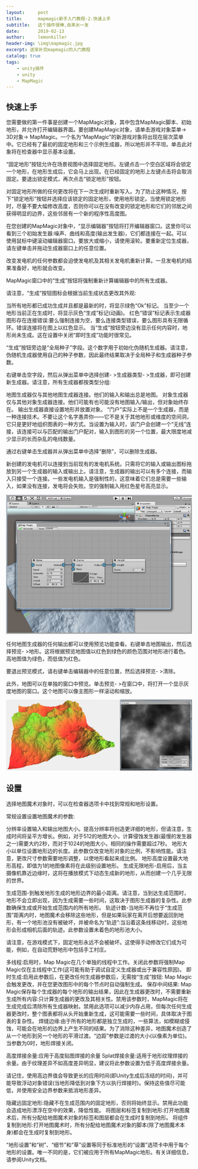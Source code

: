 ```yaml
---
layout:     post
title:      mapmagic新手入门教程-2.快速上手
subtitle:   这个插件很棒,自来水一发
date:       2019-02-13
author:     lemonkiller
header-img: \img\mapmagic.jpg
excerpt: 逐渐补完mapmagic的入门教程
catalog: true
tags:
    - unity插件
    - unity
    - MapMagic
---
```




## 快速上手
您需要做的第一件事是创建一个MapMagic对象，其中包含MapMagic脚本、初始地形，并允许打开编辑器界面。要创建MapMagic对象，请单击游戏对象菜单-> 3D对象-> MapMagic。一个名为“MapMagic”的新游戏对象将出现在层次菜单中。它已经有了最初的固定地形和三个示例生成器，所以地形并不平坦。单击此对象将在检查器中显示基本设置。

“固定地形”按钮允许在场景视图中选择固定地形。左键点击一个空白区域将会锁定一个地形，在地形生成后，它会马上出现。在已经固定的地形上左键点击将会取消固定。要退出锁定模式，再次点击“锁定地形”按钮。

对固定地形所做的任何更改将在下一次生成时重新写入。为了防止这种情况，按下“锁定地形”按钮并选择应该锁定的固定地形，使用地形锁定。当使用锁定地形时，尽量不要大幅修改高度，否则你可以在没有改变的锁定地形和它们的邻居之间获得明显的边界，这些邻居有一个新的程序性高度图。

在您创建的MapMagic对象中，“显示编辑器”按钮将打开编辑器窗口。这里你可以看到三个初始发生器:噪声、曲线和高度(输出发生器)，它们都连接在一起。可以使用鼠标中键滚动编辑器窗口。要放大或缩小，请使用滚轮。要重新定位生成器，请左键单击并拖动生成器窗口上的任意位置。

改变发电机的任何参数都会迫使发电机及其相关发电机重新计算。一旦发电机的结果准备好，地形就会改变。

MapMagic窗口中的“生成”按钮将强制重新计算编辑器中的所有生成器。

请注意，“生成”按钮图标会根据当前生成状态更改其外观:

当所有地形都已成功生成并且都是最新的时，将显示绿色“Ok”标记。
当至少一个地形当前正在生成时，将显示灰色“生成”标记(动画)。
红色“错误”标记表示生成器图形存在连接错误:要么强制连接为空，要么连接类型错误，要么图形具有无限循环。错误连接将在图上以红色显示。
当“生成”按钮旁边没有显示任何内容时，地形尚未生成。这在设置中关闭“即时生成”功能时很常见。

“生成”按钮旁边是“全局种子”字段。这个数字用于初始化伪随机生成器。请注意，伪随机生成器使用自己的种子参数，因此最终结果取决于全局种子和生成器种子参数。

右键单击空字段，然后从弹出菜单中选择创建- >生成器类型- >生成器，即可创建新生成器。请注意，所有生成器都按类型分组:

地图生成器仅与其他地图生成器连接。他们的输入和输出总是地图。
对象生成器仅与其他对象生成器连接。他们可能有也可能没有地图输入/输出，但对象始终存在。
输出生成器直接设置地形并放置对象。
“门户”实际上不是一个生成器，而是一种连接技术。不要让这个名字愚弄你——它不是关于其他地形或维度的空间洞，它只是更好地组织图表的一种方式。当设置为输入时，该门户会创建一个“无线”连接，该连接可以与匹配的输出门户配对，输入到图形的另一个位置，最大限度地减少显示的长而杂乱的电线数量。

通过右键单击生成器并从弹出菜单中选择“删除”，可以删除生成器。

新创建的发电机可以连接到当前现有的发电机系统。只需将它的输入或输出图标拖放到另一个生成器的输入或输出上。请注意，生成器的输出可以有多个连接，而输入只接受一个连接。一些发电机输入是强制性的，这意味着它们总是需要一些输入，如果没有连接，发电将会失败。空的强制输入用红色星号高亮显示。

![](/img/MapMagic/QuickGuideEditor.jpg)

任何地图生成器的任何输出都可以使用预览功能查看。右键单击地图输出，然后选择预览- >地形。这将根据预览地图值以红色到绿色的颜色范围对地形进行着色。高地图值为绿色，而低值为红色。

要退出预览模式，请右键单击编辑器中的任意位置，然后选择预览- >清除。

此外，地图可以在单独的窗口中预览。单击预览- >在窗口中，将打开一个显示灰度地图的窗口。这个地图可以像主图形一样滚动和缩放。

![](/img/MapMagic/Preview.jpg)

## 设置

选择地图魔术对象时，可以在检查器选项卡中找到常规和地形设置。

常规设置设置地图魔术的参数:

分辨率设置输入和输出地图大小。提高分辨率将创造更详细的地形，但请注意，生成时间将呈平方增长。例如，对于512的地图大小，计算侵蚀发生器(最慢的发生器之一)需要大约2秒，而对于1024的地图大小，相同的操作需要超过7秒。
地形大小以单位设置地形边的长度。此参数仅改变地形对象的比例，不影响性能。请注意，更改尺寸参数需要地形调整，以使地形看起来成比例。
地形高度设置最大地形高程，即值为1的地图像素将在此级别设置地形。
生成无限地形-启用后，当主摄像机靠近边缘时，这将在播放模式下动态生成新的地形，从而创建一个几乎无限的世界。

生成范围-到触发地形生成的地形边界的最小距离。请注意，当到达生成范围时，地形不会立即出现，因为生成需要一些时间，这取决于图形生成器的复杂性。此参数确保生成或开始生成范围内的所有地形。
轨迹计数-当地形不再位于“生成范围”距离内时，地图魔术会移除这些地形，但是如果玩家在离开后想要返回到地形，有一个地形池没有被破坏，并被命名为“轨迹”:当沿着这条线移动时，这些地形会形成相机后面的轨迹。此参数设置未着色的地形池大小。

请注意，在游戏模式下，固定地形永远不会被破坏。这使得手动修改它们成为可能，例如，在自动荒野地形中包括手工村庄。

多线程:启用时，Map Magic在几个单独的线程中工作。关闭此参数将强制Map Magic仅在主线程中工作(这可能有助于调试自定义生成器或出于兼容性原因)。
即时生成:启用此参数后，在更改任何生成器参数后，无需按“生成”按钮: Map Magic会触发更改，并在您更改图形中的每个节点时自动强制生成。
保存中间结果: Map Magic保存每个生成器的每个地形的输出结果，因此在生成器更改时，不需要重新生成所有内容:只计算生成器的更改及其相关性。禁用该参数时，MapMagic将在生成完成后清除所有生成器映射。禁用此选项可以减少内存占用，但每次任何生成器更改时，整个图表都将从头开始重新生成，这可能需要一些时间，具体取决于图表的复杂性。
焊缝边缘:由于所有的地形都是独立生成的，一些算法，如模糊或侵蚀，可能会在地形的边界上产生不同的结果。为了消除这种差异，地图魔术创造了从一个地形到另一个地形的平滑过渡。“边距”参数是过渡的大小(以像素为单位)。当参数为0时，地形焊接关闭。

高度焊接余量:应用于高度贴图焊接的余量
Splat焊接余量:适用于地形纹理焊接的余量。由于纹理差异不如高度差异明显，建议将此参数设置为低于高度焊接余量。

请记住，使用高边界值会导致更长的应用时间(即Unity生成后冻结的时间)，并可能导致浮动对象错误(当地形降低到对象下方以执行焊接时)。保持这些值尽可能低，并使用安全边界参数来抵消地形差异。

隐藏远固定地形:隐藏不在生成范围内的固定地形，否则将始终显示。禁用此功能会造成地形漂浮在空中的效果，降低性能。
将图层和标签复制到地形:打开地图魔术后，所有分配给地图魔术对象的标签和图层都会在生成时复制到地形。
将组件复制到地形:打开地图魔术时，所有分配给地图魔术对象的脚本(除了地图魔术本身)都会在生成时复制到地形。

“地形设置”和“树”、“细节”和“草”设置等同于标准地形的“设置”选项卡中用于每个地形的设置。唯一不同的是，它们被应用于所有MapMagic地形。有关详细信息，请参阅Unity文档。


